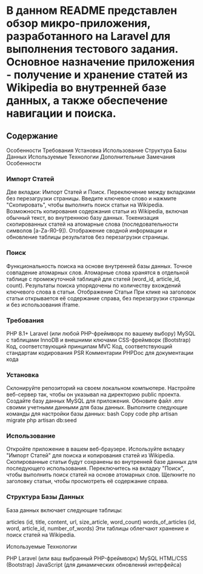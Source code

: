 <h1>В данном README представлен обзор микро-приложения, разработанного на Laravel для выполнения тестового задания. Основное назначение приложения - получение и хранение статей из Wikipedia во внутренней базе данных, а также обеспечение навигации и поиска.</h1>

<h2>Содержание</h2>

Особенности
Требования
Установка
Использование
Структура Базы Данных
Используемые Технологии
Дополнительные Замечания
Особенности

<h3>Импорт Статей</h3>
Две вкладки: Импорт Статей и Поиск.
Переключение между вкладками без перезагрузки страницы.
Введите ключевое слово и нажмите "Скопировать", чтобы выполнить поиск статьи на Wikipedia.
Возможность копирования содержания статьи из Wikipedia, включая обычный текст, во внутреннюю базу данных.
Токенизация скопированных статей на атомарные слова (последовательности символов [a-Zа-Я0-9]).
Отображение сводной информации и обновление таблицы результатов без перезагрузки страницы.
<h3>Поиск</h3>
Функциональность поиска на основе внутренней базы данных.
Точное совпадение атомарных слов.
Атомарные слова хранятся в отдельной таблице с промежуточной таблицей для статей (word_id, article_id, count).
Результаты поиска упорядочены по количеству вхождений ключевого слова в статьи.
Отображение Статьи
При клике на заголовок статьи открывается её содержание справа, без перезагрузки страницы и без использования iframe.
<h3>Требования</h3>

PHP 8.1+
Laravel (или любой PHP-фреймворк по вашему выбору)
MySQL с таблицами InnoDB и внешними ключами
CSS-фреймворк (Bootstrap)
Код, соответствующий принципам MVC
Код, соответствующий стандартам кодирования PSR
Комментарии PHPDoc для документации кода
<h3>Установка</h3>

Склонируйте репозиторий на своем локальном компьютере.
Настройте веб-сервер так, чтобы он указывал на директорию public проекта.
Создайте базу данных MySQL для приложения.
Обновите файл .env своими учетными данными для базы данных.
Выполните следующие команды для настройки базы данных:
bash
Copy code
php artisan migrate
php artisan db:seed
<h3>Использование</h3>

Откройте приложение в вашем веб-браузере.
Используйте вкладку "Импорт Статей" для поиска и копирования статей из Wikipedia.
Скопированные статьи будут сохранены во внутренней базе данных для последующего использования.
Переключитесь на вкладку "Поиск", чтобы выполнить поиск статей на основе атомарных слов.
Щелкните по заголовку статьи, чтобы просмотреть её содержание справа.
<h3>Структура Базы Данных</h3>

База данных включает следующие таблицы:

articles (id, title, content, url, size_article, word_count)
words_of_articles (id, word, article_id, number_of_words)
Эти таблицы облегчают хранение и поиск статей на Wikipedia.

Используемые Технологии

PHP
Laravel (или ваш выбранный PHP-фреймворк)
MySQL
HTML/CSS (Bootstrap)
JavaScript (для динамических обновлений интерфейса)
